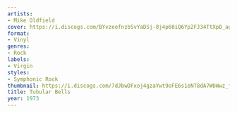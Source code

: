```yaml
---
artists:
- Mike Oldfield
cover: https://i.discogs.com/BYvzeefnzbSvYaDSj-8j4p60iQ6Yp2FJ34TtXpD_agY/rs:fit/g:sm/q:90/h:591/w:600/czM6Ly9kaXNjb2dz/LWRhdGFiYXNlLWlt/YWdlcy9SLTU5MjQ1/Mi0xMTM2MjA0MzA3/LmpwZWc.jpeg
format:
- Vinyl
genres:
- Rock
labels:
- Virgin
styles:
- Symphonic Rock
thumbnail: https://i.discogs.com/7dJbwDFxoj4gzaYwt9oFE6s1eNT8dA7WbWwz_fFi1v8/rs:fit/g:sm/q:40/h:150/w:150/czM6Ly9kaXNjb2dz/LWRhdGFiYXNlLWlt/YWdlcy9SLTU5MjQ1/Mi0xMTM2MjA0MzA3/LmpwZWc.jpeg
title: Tubular Bells
year: 1973
---
```

